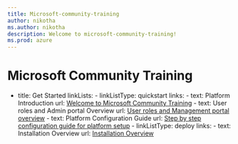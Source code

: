 ```yaml
---
title: Microsoft-community-training
author: nikotha
ms.author: nikotha
description: Welcome to microsoft-community-training!
ms.prod: azure
---
```


# Microsoft Community Training

- title: Get Started
    linkLists:
      - linkListType: quickstart
        links:
          - text: Platform Introduction
            url: [Welcome to Microsoft Community Training](get-started/2_microsoft-community-training-overview.md)
          - text: User roles and Admin portal Overview
            url: [User roles and Management portal overview](get-started/3_user-role-and-management-portal-overview.md)
          - text: Platform Configuration Guide
            url: [Step by step configuration guide for platform setup](get-started/4_step-by-step-configuration-guide.md)
      - linkListType: deploy
        links:
          - text: Installation Overview
            url: [Installation Overview](infrastructure-management/install-your-platform-instance/2_installation-overview.md)
